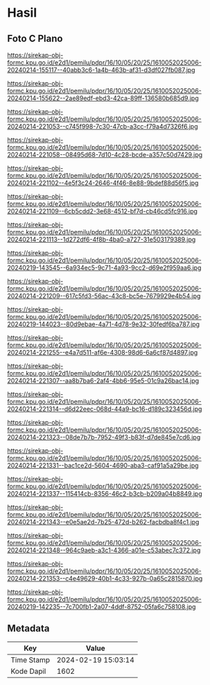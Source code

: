 # Hasil

## Foto C Plano

https://sirekap-obj-formc.kpu.go.id/e2d1/pemilu/pdpr/16/10/05/20/25/1610052025006-20240214-155117--40abb3c6-1a4b-463b-af31-d3df027fb087.jpg

https://sirekap-obj-formc.kpu.go.id/e2d1/pemilu/pdpr/16/10/05/20/25/1610052025006-20240214-155622--2ae89edf-ebd3-42ca-89ff-136580b685d9.jpg

https://sirekap-obj-formc.kpu.go.id/e2d1/pemilu/pdpr/16/10/05/20/25/1610052025006-20240214-221053--c745f998-7c30-47cb-a3cc-f79a4d7326f6.jpg

https://sirekap-obj-formc.kpu.go.id/e2d1/pemilu/pdpr/16/10/05/20/25/1610052025006-20240214-221058--08495d68-7d10-4c28-bcde-a357c50d7429.jpg

https://sirekap-obj-formc.kpu.go.id/e2d1/pemilu/pdpr/16/10/05/20/25/1610052025006-20240214-221102--4e5f3c24-2646-4f46-8e88-9bdef88d56f5.jpg

https://sirekap-obj-formc.kpu.go.id/e2d1/pemilu/pdpr/16/10/05/20/25/1610052025006-20240214-221109--6cb5cdd2-3e68-4512-bf7d-cb46cd5fc916.jpg

https://sirekap-obj-formc.kpu.go.id/e2d1/pemilu/pdpr/16/10/05/20/25/1610052025006-20240214-221113--1d272df6-4f8b-4ba0-a727-31e503179389.jpg

https://sirekap-obj-formc.kpu.go.id/e2d1/pemilu/pdpr/16/10/05/20/25/1610052025006-20240219-143545--6a934ec5-9c71-4a93-9cc2-d69e2f959aa6.jpg

https://sirekap-obj-formc.kpu.go.id/e2d1/pemilu/pdpr/16/10/05/20/25/1610052025006-20240214-221209--617c5fd3-56ac-43c8-bc5e-7679929e4b54.jpg

https://sirekap-obj-formc.kpu.go.id/e2d1/pemilu/pdpr/16/10/05/20/25/1610052025006-20240219-144023--80d9ebae-4a71-4d78-9e32-30fedf6ba787.jpg

https://sirekap-obj-formc.kpu.go.id/e2d1/pemilu/pdpr/16/10/05/20/25/1610052025006-20240214-221255--e4a7d511-af6e-4308-98d6-6a6cf87d4897.jpg

https://sirekap-obj-formc.kpu.go.id/e2d1/pemilu/pdpr/16/10/05/20/25/1610052025006-20240214-221307--aa8b7ba6-2af4-4bb6-95e5-01c9a26bac14.jpg

https://sirekap-obj-formc.kpu.go.id/e2d1/pemilu/pdpr/16/10/05/20/25/1610052025006-20240214-221314--d6d22eec-068d-44a9-bc16-d189c323456d.jpg

https://sirekap-obj-formc.kpu.go.id/e2d1/pemilu/pdpr/16/10/05/20/25/1610052025006-20240214-221323--08de7b7b-7952-49f3-b83f-d7de845e7cd6.jpg

https://sirekap-obj-formc.kpu.go.id/e2d1/pemilu/pdpr/16/10/05/20/25/1610052025006-20240214-221331--bac1ce2d-5604-4690-aba3-caf91a5a29be.jpg

https://sirekap-obj-formc.kpu.go.id/e2d1/pemilu/pdpr/16/10/05/20/25/1610052025006-20240214-221337--115414cb-8356-46c2-b3cb-b209a04b8849.jpg

https://sirekap-obj-formc.kpu.go.id/e2d1/pemilu/pdpr/16/10/05/20/25/1610052025006-20240214-221343--e0e5ae2d-7b25-472d-b262-facbdba8f4c1.jpg

https://sirekap-obj-formc.kpu.go.id/e2d1/pemilu/pdpr/16/10/05/20/25/1610052025006-20240214-221348--964c9aeb-a3c1-4366-a01e-c53abec7c372.jpg

https://sirekap-obj-formc.kpu.go.id/e2d1/pemilu/pdpr/16/10/05/20/25/1610052025006-20240214-221353--c4e49629-40b1-4c33-927b-0a65c2815870.jpg

https://sirekap-obj-formc.kpu.go.id/e2d1/pemilu/pdpr/16/10/05/20/25/1610052025006-20240219-142235--7c700fb1-2a07-4ddf-8752-05fa6c758108.jpg


## Metadata

| Key        | Value               |
| ---------- | ------------------- |
| Time Stamp | 2024-02-19 15:03:14 |
| Kode Dapil | 1602                |



